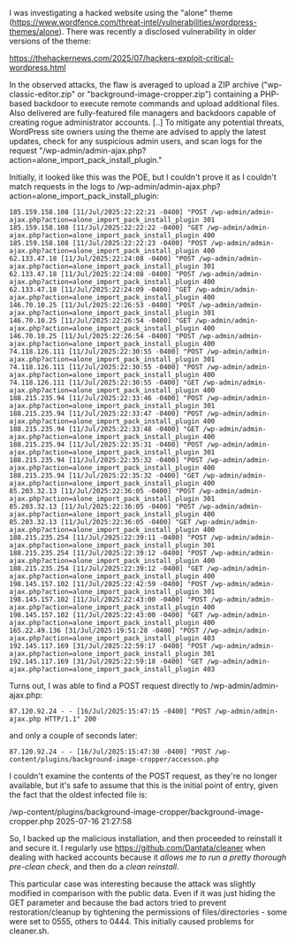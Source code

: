 I was investigating a hacked website using the "alone" theme (https://www.wordfence.com/threat-intel/vulnerabilities/wordpress-themes/alone). There was recently a disclosed vulnerability in older versions of the theme:

https://thehackernews.com/2025/07/hackers-exploit-critical-wordpress.html

In the observed attacks, the flaw is averaged to upload a ZIP archive ("wp-classic-editor.zip" or "background-image-cropper.zip") containing a PHP-based backdoor to execute remote commands and upload additional files. Also delivered are fully-featured file managers and backdoors capable of creating rogue administrator accounts.
[..]
To mitigate any potential threats, WordPress site owners using the theme are advised to apply the latest updates, check for any suspicious admin users, and scan logs for the request "/wp-admin/admin-ajax.php?action=alone_import_pack_install_plugin."

Initially, it looked like this was the POE, but I couldn't prove it as I couldn't match requests in the logs to /wp-admin/admin-ajax.php?action=alone_import_pack_install_plugin:

```
185.159.158.108 [11/Jul/2025:22:22:21 -0400] "POST /wp-admin/admin-ajax.php?action=alone_import_pack_install_plugin 301
185.159.158.108 [11/Jul/2025:22:22:22 -0400] "GET /wp-admin/admin-ajax.php?action=alone_import_pack_install_plugin 400
185.159.158.108 [11/Jul/2025:22:22:23 -0400] "POST /wp-admin/admin-ajax.php?action=alone_import_pack_install_plugin 400
62.133.47.18 [11/Jul/2025:22:24:08 -0400] "POST /wp-admin/admin-ajax.php?action=alone_import_pack_install_plugin 301
62.133.47.18 [11/Jul/2025:22:24:08 -0400] "POST /wp-admin/admin-ajax.php?action=alone_import_pack_install_plugin 400
62.133.47.18 [11/Jul/2025:22:24:09 -0400] "GET /wp-admin/admin-ajax.php?action=alone_import_pack_install_plugin 400
146.70.10.25 [11/Jul/2025:22:26:53 -0400] "POST /wp-admin/admin-ajax.php?action=alone_import_pack_install_plugin 301
146.70.10.25 [11/Jul/2025:22:26:54 -0400] "GET /wp-admin/admin-ajax.php?action=alone_import_pack_install_plugin 400
146.70.10.25 [11/Jul/2025:22:26:54 -0400] "POST /wp-admin/admin-ajax.php?action=alone_import_pack_install_plugin 400
74.118.126.111 [11/Jul/2025:22:30:55 -0400] "POST /wp-admin/admin-ajax.php?action=alone_import_pack_install_plugin 301
74.118.126.111 [11/Jul/2025:22:30:55 -0400] "POST /wp-admin/admin-ajax.php?action=alone_import_pack_install_plugin 400
74.118.126.111 [11/Jul/2025:22:30:55 -0400] "GET /wp-admin/admin-ajax.php?action=alone_import_pack_install_plugin 400
188.215.235.94 [11/Jul/2025:22:33:46 -0400] "POST /wp-admin/admin-ajax.php?action=alone_import_pack_install_plugin 301
188.215.235.94 [11/Jul/2025:22:33:47 -0400] "POST /wp-admin/admin-ajax.php?action=alone_import_pack_install_plugin 400
188.215.235.94 [11/Jul/2025:22:33:48 -0400] "GET /wp-admin/admin-ajax.php?action=alone_import_pack_install_plugin 400
188.215.235.94 [11/Jul/2025:22:35:31 -0400] "POST /wp-admin/admin-ajax.php?action=alone_import_pack_install_plugin 301
188.215.235.94 [11/Jul/2025:22:35:32 -0400] "POST /wp-admin/admin-ajax.php?action=alone_import_pack_install_plugin 400
188.215.235.94 [11/Jul/2025:22:35:32 -0400] "GET /wp-admin/admin-ajax.php?action=alone_import_pack_install_plugin 400
85.203.32.13 [11/Jul/2025:22:36:05 -0400] "POST /wp-admin/admin-ajax.php?action=alone_import_pack_install_plugin 301
85.203.32.13 [11/Jul/2025:22:36:05 -0400] "POST /wp-admin/admin-ajax.php?action=alone_import_pack_install_plugin 400
85.203.32.13 [11/Jul/2025:22:36:05 -0400] "GET /wp-admin/admin-ajax.php?action=alone_import_pack_install_plugin 400
188.215.235.254 [11/Jul/2025:22:39:11 -0400] "POST /wp-admin/admin-ajax.php?action=alone_import_pack_install_plugin 301
188.215.235.254 [11/Jul/2025:22:39:12 -0400] "POST /wp-admin/admin-ajax.php?action=alone_import_pack_install_plugin 400
188.215.235.254 [11/Jul/2025:22:39:12 -0400] "GET /wp-admin/admin-ajax.php?action=alone_import_pack_install_plugin 400
198.145.157.102 [11/Jul/2025:22:42:59 -0400] "POST /wp-admin/admin-ajax.php?action=alone_import_pack_install_plugin 301
198.145.157.102 [11/Jul/2025:22:43:00 -0400] "POST /wp-admin/admin-ajax.php?action=alone_import_pack_install_plugin 400
198.145.157.102 [11/Jul/2025:22:43:00 -0400] "GET /wp-admin/admin-ajax.php?action=alone_import_pack_install_plugin 400
165.22.49.136 [31/Jul/2025:19:51:28 -0400] "POST //wp-admin/admin-ajax.php?action=alone_import_pack_install_plugin 403
192.145.117.169 [31/Jul/2025:22:59:17 -0400] "POST /wp-admin/admin-ajax.php?action=alone_import_pack_install_plugin 301
192.145.117.169 [31/Jul/2025:22:59:18 -0400] "GET /wp-admin/admin-ajax.php?action=alone_import_pack_install_plugin 403
```

Turns out, I was able to find a POST request directly to /wp-admin/admin-ajax.php:

```
87.120.92.24 - - [16/Jul/2025:15:47:15 -0400] "POST /wp-admin/admin-ajax.php HTTP/1.1" 200
```

and only a couple of seconds later:

```
87.120.92.24 - - [16/Jul/2025:15:47:30 -0400] "POST /wp-content/plugins/background-image-cropper/accesson.php
```
I couldn't examine the contents of the POST request, as they're no longer available, but it's safe to assume that this is the initial point of entry, given the fact that the oldest infected file is:

/wp-content/plugins/background-image-cropper/background-image-cropper.php 2025-07-16 21:27:58

So, I backed up the malicious installation, and then proceeded to reinstall it and secure it. I regularly use https://github.com/Dantata/cleaner when dealing with hacked accounts because it *allows me to run a pretty thorough pre-clean check*, and then do a *clean reinstall*.

This particular case was interesting because the attack was slightly modified in comparison with the public data. Even if it was just hiding the GET parameter and because the bad actors tried to prevent restoration/cleanup by tightening the permissions of files/directories - some were set to 0555, others to 0444. This initially caused problems for cleaner.sh.
